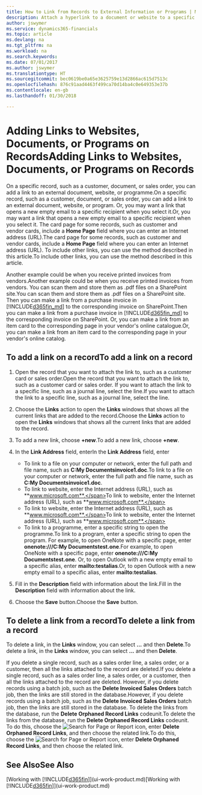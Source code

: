 ```yaml
---
title: How to Link from Records to External Information or Programs | Microsoft Docs
description: Attach a hyperlink to a document or website to a specific record, such as a customer or document.
author: jswymer
ms.service: dynamics365-financials
ms.topic: article
ms.devlang: na
ms.tgt_pltfrm: na
ms.workload: na
ms.search.keywords: 
ms.date: 07/01/2017
ms.author: jswymer
ms.translationtype: HT
ms.sourcegitcommit: bec0619be0a65e3625759e13d2866ac615d7513c
ms.openlocfilehash: 876c91aad4463f499ca70d14ba4c0e649353e37b
ms.contentlocale: en-gb
ms.lasthandoff: 01/30/2018

---
```

# <a name="adding-links-to-websites-documents-or-programs-on-records"></a><span data-ttu-id="6dae9-103">Adding Links to Websites, Documents, or Programs on Records</span><span class="sxs-lookup"><span data-stu-id="6dae9-103">Adding Links to Websites, Documents, or Programs on Records</span></span>
<span data-ttu-id="6dae9-104">On a specific record, such as a customer, document, or sales order, you can add a link to an external document, website, or programme.</span><span class="sxs-lookup"><span data-stu-id="6dae9-104">On a specific record, such as a customer, document, or sales order, you can add a link to an external document, website, or program.</span></span> <span data-ttu-id="6dae9-105">Or, you may want a link that opens a new empty email to a specific recipient when you select it.</span><span class="sxs-lookup"><span data-stu-id="6dae9-105">Or, you may want a link that opens a new empty email to a specific recipient when you select it.</span></span> <span data-ttu-id="6dae9-106">The card page for some records, such as customer and vendor cards, include a **Home Page** field where you can enter an Internet address (URL).</span><span class="sxs-lookup"><span data-stu-id="6dae9-106">The card page for some records, such as customer and vendor cards, include a **Home Page** field where you can enter an Internet address (URL).</span></span> <span data-ttu-id="6dae9-107">To include other links, you can use the method described in this article.</span><span class="sxs-lookup"><span data-stu-id="6dae9-107">To include other links, you can use the method described in this article.</span></span>

<span data-ttu-id="6dae9-108">Another example could be when you receive printed invoices from vendors.</span><span class="sxs-lookup"><span data-stu-id="6dae9-108">Another example could be when you receive printed invoices from vendors.</span></span> <span data-ttu-id="6dae9-109">You can scan them and store them as .pdf files on a SharePoint site.</span><span class="sxs-lookup"><span data-stu-id="6dae9-109">You can scan them and store them as .pdf files on a SharePoint site.</span></span> <span data-ttu-id="6dae9-110">Then you can make a link from a purchase invoice in [!INCLUDE[d365fin_md](includes/d365fin_md.md)] to the corresponding invoice on  SharePoint.</span><span class="sxs-lookup"><span data-stu-id="6dae9-110">Then you can make a link from a purchase invoice in [!INCLUDE[d365fin_md](includes/d365fin_md.md)] to the corresponding invoice on  SharePoint.</span></span> <span data-ttu-id="6dae9-111">Or, you can make a link from an item card to the corresponding page in your vendor's online catalogue.</span><span class="sxs-lookup"><span data-stu-id="6dae9-111">Or, you can make a link from an item card to the corresponding page in your vendor's online catalog.</span></span>

## <a name="to-add-a-link-on-a-record"></a><span data-ttu-id="6dae9-112">To add a link on a record</span><span class="sxs-lookup"><span data-stu-id="6dae9-112">To add a link on a record</span></span>   

1.  <span data-ttu-id="6dae9-113">Open the record that you want to attach the link to, such as a customer card or sales order.</span><span class="sxs-lookup"><span data-stu-id="6dae9-113">Open the record that you want to attach the link to, such as a customer card or sales order.</span></span> <span data-ttu-id="6dae9-114">If you want to attach the link to a specific line, such as a journal line, select the line.</span><span class="sxs-lookup"><span data-stu-id="6dae9-114">If you want to attach the link to a specific line, such as a journal line, select the line.</span></span>  

2.  <span data-ttu-id="6dae9-115">Choose the **Links** action to open the **Links** windows that shows all the current links that are added to the record.</span><span class="sxs-lookup"><span data-stu-id="6dae9-115">Choose the **Links** action to open the **Links** windows that shows all the current links that are added to the record.</span></span>

3. <span data-ttu-id="6dae9-116">To add a new link, choose **+new**.</span><span class="sxs-lookup"><span data-stu-id="6dae9-116">To add a new link, choose **+new**.</span></span>

4.  <span data-ttu-id="6dae9-117">In the **Link Address** field, enter</span><span class="sxs-lookup"><span data-stu-id="6dae9-117">In the **Link Address** field, enter</span></span>

    -   <span data-ttu-id="6dae9-118">To link to a file on your computer or network, enter the full path and file name, such as  **C:My Documentsinvoice1.doc**.</span><span class="sxs-lookup"><span data-stu-id="6dae9-118">To link to a file on your computer or network, enter the full path and file name, such as  **C:My Documentsinvoice1.doc**.</span></span>
    -   <span data-ttu-id="6dae9-119">To link to website, enter the Internet address (URL), such as **www.microsoft.com**.</span><span class="sxs-lookup"><span data-stu-id="6dae9-119">To link to website, enter the Internet address (URL), such as **www.microsoft.com**.</span></span>
    -   <span data-ttu-id="6dae9-120">To link to website, enter the Internet address (URL), such as **www.microsoft.com**.</span><span class="sxs-lookup"><span data-stu-id="6dae9-120">To link to website, enter the Internet address (URL), such as **www.microsoft.com**.</span></span>
    -   <span data-ttu-id="6dae9-121">To link to a programme, enter a specific string to open the programme.</span><span class="sxs-lookup"><span data-stu-id="6dae9-121">To link to a program, enter a specific string to open the program.</span></span> <span data-ttu-id="6dae9-122">For example, to open OneNote with a specific page, enter **onenote:///C:My Documentstest.one**.</span><span class="sxs-lookup"><span data-stu-id="6dae9-122">For example, to open OneNote with a specific page, enter **onenote:///C:My Documentstest.one**.</span></span> <span data-ttu-id="6dae9-123">Or, to open Outlook with a new empty email to a specific alias, enter **mailto:testalias**.</span><span class="sxs-lookup"><span data-stu-id="6dae9-123">Or, to open Outlook with a new empty email to a specific alias, enter **mailto:testalias**.</span></span>  

5.  <span data-ttu-id="6dae9-124">Fill in the **Description** field with information about the link.</span><span class="sxs-lookup"><span data-stu-id="6dae9-124">Fill in the **Description** field with information about the link.</span></span>  

6.  <span data-ttu-id="6dae9-125">Choose the **Save** button.</span><span class="sxs-lookup"><span data-stu-id="6dae9-125">Choose the **Save** button.</span></span>  

## <a name="to-delete-a-link-from-a-record"></a><span data-ttu-id="6dae9-126">To delete a link from a record</span><span class="sxs-lookup"><span data-stu-id="6dae9-126">To delete a link from a record</span></span>  

<span data-ttu-id="6dae9-127">To delete a link, in the **Links** window, you can select **...** and then **Delete**.</span><span class="sxs-lookup"><span data-stu-id="6dae9-127">To delete a link, in the **Links** window, you can select **...** and then **Delete**.</span></span>

<span data-ttu-id="6dae9-128">If you delete a single record, such as a sales order line, a sales order, or a customer, then all the links attached to the record are deleted.</span><span class="sxs-lookup"><span data-stu-id="6dae9-128">If you delete a single record, such as a sales order line, a sales order, or a customer, then all the links attached to the record are deleted.</span></span> <span data-ttu-id="6dae9-129">However, if you delete records using a batch job, such as the **Delete Invoiced Sales Orders** batch job, then the links are still stored in the database.</span><span class="sxs-lookup"><span data-stu-id="6dae9-129">However, if you delete records using a batch job, such as the **Delete Invoiced Sales Orders** batch job, then the links are still stored in the database.</span></span> <span data-ttu-id="6dae9-130">To delete the links from the database, run the **Delete Orphaned Record Links** codeunit.</span><span class="sxs-lookup"><span data-stu-id="6dae9-130">To delete the links from the database, run the **Delete Orphaned Record Links** codeunit.</span></span> <span data-ttu-id="6dae9-131">To do this, choose the ![Search for Page or Report](media/ui-search/search_small.png "Search for Page or Report icon") icon, enter **Delete Orphaned Record Links**, and then choose the related link.</span><span class="sxs-lookup"><span data-stu-id="6dae9-131">To do this, choose the ![Search for Page or Report](media/ui-search/search_small.png "Search for Page or Report icon") icon, enter **Delete Orphaned Record Links**, and then choose the related link.</span></span>   

<!-- ### To run delete orphaned record links  

1.  Choose the ![Search for Page or Report](media/ui-search/search_small.png "Search for Page or Report icon") icon, enter **Data Deletion**, and then choose the related link.  

2.  On the **Data Deletion** page, choose **Tasks**, and then choose **Delete Orphaned Record Links**.  -->

## <a name="see-also"></a><span data-ttu-id="6dae9-132">See Also</span><span class="sxs-lookup"><span data-stu-id="6dae9-132">See Also</span></span>  
<span data-ttu-id="6dae9-133">[Working with [!INCLUDE[d365fin](includes/d365fin_md.md)]](ui-work-product.md)</span><span class="sxs-lookup"><span data-stu-id="6dae9-133">[Working with [!INCLUDE[d365fin](includes/d365fin_md.md)]](ui-work-product.md)</span></span>  

